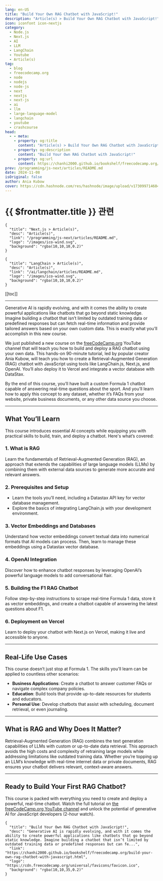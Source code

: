 ```yaml
---
lang: en-US
title: "Build Your Own RAG Chatbot with JavaScript!"
description: "Article(s) > Build Your Own RAG Chatbot with JavaScript!"
icon: iconfont icon-nextjs
category:
  - Node.js
  - Next.js
  - AI
  - LLM
  - LangChain
  - Youtube
  - Article(s)
tag:
  - blog
  - freecodecamp.org
  - node
  - nodejs
  - node-js
  - next
  - nextjs
  - next-js
  - ai
  - llm
  - large-language-model
  - langchain
  - youtube
  - crashcourse
head:
  - - meta:
    - property: og:title
      content: "Article(s) > Build Your Own RAG Chatbot with JavaScript!"
    - property: og:description
      content: "Build Your Own RAG Chatbot with JavaScript!"
    - property: og:url
      content: https://chanhi2000.github.io/bookshelf/freecodecamp.org/build-your-own-rag-chatbot-with-javascript.html
prev: /programming/js-next/articles/README.md
date: 2024-11-08
isOriginal: false
author: Ania Kubow
cover: https://cdn.hashnode.com/res/hashnode/image/upload/v1730997146044/f942fb19-9cfd-4981-ba89-fe3ae9a156c1.png
---
```


# {{ $frontmatter.title }} 관련

```component VPCard
{
  "title": "Next.js > Article(s)",
  "desc": "Article(s)",
  "link": "/programming/js-next/articles/README.md",
  "logo": "/images/ico-wind.svg",
  "background": "rgba(10,10,10,0.2)"
}
```

```component VPCard
{
  "title": "LangChain > Article(s)",
  "desc": "Article(s)",
  "link": "/ai/langchain/articles/README.md",
  "logo": "/images/ico-wind.svg",
  "background": "rgba(10,10,10,0.2)"
}
```

[[toc]]

---

<SiteInfo
  name="Build Your Own RAG Chatbot with JavaScript!"
  desc="Generative AI is rapidly evolving, and with it comes the ability to create powerful applications like chatbots that go beyond static knowledge. Imagine building a chatbot that isn’t limited by outdated training data or predefined responses but can fe..."
  url="https://freecodecamp.org/news/build-your-own-rag-chatbot-with-javascript"
  logo="https://cdn.freecodecamp.org/universal/favicons/favicon.ico"
  preview="https://cdn.hashnode.com/res/hashnode/image/upload/v1730997146044/f942fb19-9cfd-4981-ba89-fe3ae9a156c1.png"/>

Generative AI is rapidly evolving, and with it comes the ability to create powerful applications like chatbots that go beyond static knowledge. Imagine building a chatbot that isn’t limited by outdated training data or predefined responses but can fetch real-time information and provide tailored answers based on your own custom data. This is exactly what you’ll accomplish in this new course.

We just published a new course on the [<FontIcon icon="fa-brands fa-free-code-camp"/>freeCodeCamp.org](http://freeCodeCamp.org) YouTube channel that will teach you how to build and deploy a RAG chatbot using your own data. This hands-on 90-minute tutorial, led by popular creator Ania Kubow, will teach you how to create a Retrieval-Augmented Generation (RAG) chatbot with JavaScript using tools like LangChain.js, Next.js, and OpenAI. You’ll also deploy it to Vercel and integrate a vector database with DataStax.

By the end of this course, you’ll have built a custom Formula 1 chatbot capable of answering real-time questions about the sport. And you’ll learn how to apply this concept to any dataset, whether it’s FAQs from your website, private business documents, or any other data source you choose.

---

## What You’ll Learn

This course introduces essential AI concepts while equipping you with practical skills to build, train, and deploy a chatbot. Here's what’s covered:

### 1. What is RAG

Learn the fundamentals of Retrieval-Augmented Generation (RAG), an approach that extends the capabilities of large language models (LLMs) by combining them with external data sources to generate more accurate and relevant answers.

### 2. Prerequisites and Setup

- Learn the tools you’ll need, including a Datastax API key for vector database management.
- Explore the basics of integrating LangChain.js with your development environment.

### 3. Vector Embeddings and Databases

Understand how vector embeddings convert textual data into numerical formats that AI models can process. Then, learn to manage these embeddings using a Datastax vector database.

### 4. OpenAI Integration

Discover how to enhance chatbot responses by leveraging OpenAI’s powerful language models to add conversational flair.

### 5. Building the F1 RAG Chatbot

Follow step-by-step instructions to scrape real-time Formula 1 data, store it as vector embeddings, and create a chatbot capable of answering the latest questions about F1.

### 6. Deployment on Vercel

Learn to deploy your chatbot with Next.js on Vercel, making it live and accessible to anyone.

---

## Real-Life Use Cases

This course doesn’t just stop at Formula 1. The skills you’ll learn can be applied to countless other scenarios:

- **Business Applications**: Create a chatbot to answer customer FAQs or navigate complex company policies.
- **Education**: Build tools that provide up-to-date resources for students and educators.
- **Personal Use**: Develop chatbots that assist with scheduling, document retrieval, or even journaling.

---

## What is RAG and Why Does It Matter?

Retrieval-Augmented Generation (RAG) combines the text generation capabilities of LLMs with custom or up-to-date data retrieval. This approach avoids the high costs and complexity of retraining large models while addressing limitations like outdated training data. Whether you’re topping up an LLM’s knowledge with real-time internet data or private documents, RAG ensures your chatbot delivers relevant, context-aware answers.

---

## Ready to Build Your First RAG Chatbot?

This course is packed with everything you need to create and deploy a powerful, real-time chatbot. Watch the full tutorial on [<FontIcon icon="fa-brands fa-youtube"/>the freeCodeCamp.org YouTube channel](https://youtu.be/d-VKYF4Zow0) and unlock the potential of generative AI for JavaScript developers (2-hour watch).

<VidStack src="youtube/d-VKYF4Zow0" />

<!-- TODO: add ARTICLE CARD -->
```component VPCard
{
  "title": "Build Your Own RAG Chatbot with JavaScript!",
  "desc": "Generative AI is rapidly evolving, and with it comes the ability to create powerful applications like chatbots that go beyond static knowledge. Imagine building a chatbot that isn’t limited by outdated training data or predefined responses but can fe...",
  "link": "https://chanhi2000.github.io/bookshelf/freecodecamp.org/build-your-own-rag-chatbot-with-javascript.html",
  "logo": "https://cdn.freecodecamp.org/universal/favicons/favicon.ico",
  "background": "rgba(10,10,35,0.2)"
}
```
